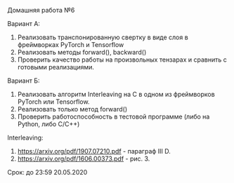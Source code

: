 Домашняя работа №6

Вариант A:

1. Реализовать транспонированную свертку в виде слоя в фреймворках PyTorch и Tensorflow
2. Реализовать методы forward(), backward()
3. Проверить качество работы на произвольных тензарах и сравнить с готовыми реализациями.

Вариант Б:

1. Реализовать алгоритм Interleaving на C в одном из фреймворков PyTorch или Tensorflow.
2. Реализовать только метод forward()
3. Проверить работоспособность в тестовой программе (либо на Python, либо C/C++)

Interleaving:
1. https://arxiv.org/pdf/1907.07210.pdf - параграф III D.
2. https://arxiv.org/pdf/1606.00373.pdf - рис. 3.

Срок: до 23:59 20.05.2020
